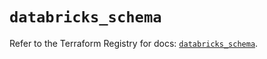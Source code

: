 # `databricks_schema`

Refer to the Terraform Registry for docs: [`databricks_schema`](https://registry.terraform.io/providers/databricks/databricks/1.48.1/docs/resources/schema).
